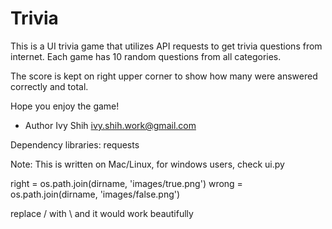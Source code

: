 Trivia
======

This is a UI trivia game that utilizes API requests to get trivia questions from internet.
Each game has 10 random questions from all categories.

The score is kept on right upper corner to show how many were answered correctly and total.

Hope you enjoy the game!

- Author Ivy Shih ivy.shih.work@gmail.com

Dependency libraries:  requests

Note:  This is written on Mac/Linux, for windows users, check ui.py

right = os.path.join(dirname, 'images/true.png')
wrong = os.path.join(dirname, 'images/false.png')

replace / with \ and it would work beautifully
